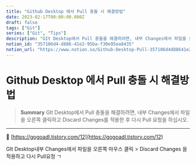 ```yaml
---
title: "Github Desktop 에서 Pull 충돌 시 해결방법"
date: 2023-02-17T00:00:00.000Z
draft: false
tags: ["Git"]
series: ["Git", "Tips"]
description: "GIt Desktop에서 Pull 충돌을 해결하려면, 내부 Changes에서 파일을 오른쪽 클릭하고 Discard Changes를 적용한 후 다시 Pull 요청을 하십시오."
notion_id: "357106d4-d886-41e2-95ba-f30e95ea8435"
notion_url: "https://www.notion.so/Github-Desktop-Pull-357106d4d88641e295baf30e95ea8435"
---
```


# Github Desktop 에서 Pull 충돌 시 해결방법

> **Summary**
> GIt Desktop에서 Pull 충돌을 해결하려면, 내부 Changes에서 파일을 오른쪽 클릭하고 Discard Changes를 적용한 후 다시 Pull 요청을 하십시오.

---

🔗 [https://gogoadl.tistory.com/12](https://gogoadl.tistory.com/12)


GIt Desktop내부 Changes에서 파일을 오른쪽 마우스 클릭 > Discard Changes 을 적용하고 다시 Pull요청 ㄱ


